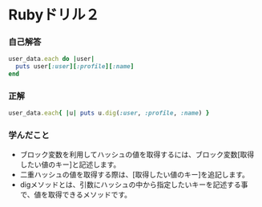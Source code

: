 # Rubyドリル２
### 自己解答
```ruby
user_data.each do |user|
  puts user[:user][:profile][:name]
end
```

### 正解
```ruby
user_data.each{ |u| puts u.dig(:user, :profile, :name) }
```

### 学んだこと
- ブロック変数を利用してハッシュの値を取得するには、ブロック変数[取得したい値のキー]と記述します。
- 二重ハッシュの値を取得する際は、[取得したい値のキー]を追記します。
- digメソッドとは、引数にハッシュの中から指定したいキーを記述する事で、値を取得できるメソッドです。
